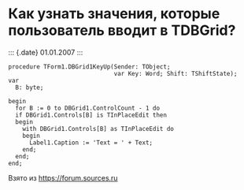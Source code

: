 Как узнать значения, которые пользователь вводит в TDBGrid?
===========================================================

::: {.date}
01.01.2007
:::

    procedure TForm1.DBGrid1KeyUp(Sender: TObject; 
                                  var Key: Word; Shift: TShiftState); 
    var 
      B: byte; 
     
    begin 
      for B := 0 to DBGrid1.ControlCount - 1 do 
      if DBGrid1.Controls[B] is TInPlaceEdit then 
      begin 
        with DBGrid1.Controls[B] as TInPlaceEdit do 
        begin 
          Label1.Caption := 'Text = ' + Text; 
        end; 
      end; 
    end; 

Взято из <https://forum.sources.ru>
